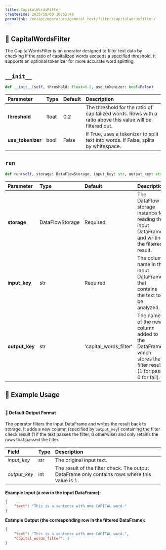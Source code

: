 ```yaml
---
title: CapitalWordsFilter
createTime: 2025/10/09 16:52:48
permalink: /en/api/operators/general_text/filter/capitalwordsfilter/
---
```


## 📘 CapitalWordsFilter
The CapitalWordsFilter is an operator designed to filter text data by checking if the ratio of capitalized words exceeds a specified threshold. It supports an optional tokenizer for more accurate word splitting.

## `__init__`
```python
def __init__(self, threshold: float=0.2, use_tokenizer: bool=False)
```
| Parameter | Type | Default | Description |
| :--- | :--- | :--- | :--- |
| **threshold** | float | 0.2 | The threshold for the ratio of capitalized words. Rows with a ratio above this value will be filtered out. |
| **use_tokenizer** | bool | False | If True, uses a tokenizer to split text into words. If False, splits by whitespace. |

## `run`
```python
def run(self, storage: DataFlowStorage, input_key: str, output_key: str='capital_words_filter')
```
| Parameter | Type | Default | Description |
| :--- | :--- | :--- | :--- |
| **storage** | DataFlowStorage | Required | The DataFlow storage instance for reading the input DataFrame and writing the filtered result. |
| **input_key** | str | Required | The column name in the input DataFrame that contains the text to be analyzed. |
| **output_key** | str | 'capital_words_filter' | The name of the new column added to the DataFrame, which stores the filter result (1 for pass, 0 for fail). |

## 🧠 Example Usage
```python

```

#### 🧾 Default Output Format
The operator filters the input DataFrame and writes the result back to storage. It adds a new column (specified by `output_key`) containing the filter check result (1 if the text passes the filter, 0 otherwise) and only retains the rows that passed the filter.

| Field | Type | Description |
| :--- | :--- | :--- |
| *input_key* | str | The original input text. |
| *output_key* | int | The result of the filter check. The output DataFrame only contains rows where this value is 1. |

**Example Input (a row in the input DataFrame):**
```json
{
    "text": "This is a sentence with one CAPITAL word."
}
```
**Example Output (the corresponding row in the filtered DataFrame):**
```json
{
    "text": "This is a sentence with one CAPITAL word.",
    "capital_words_filter": 1
}
```
